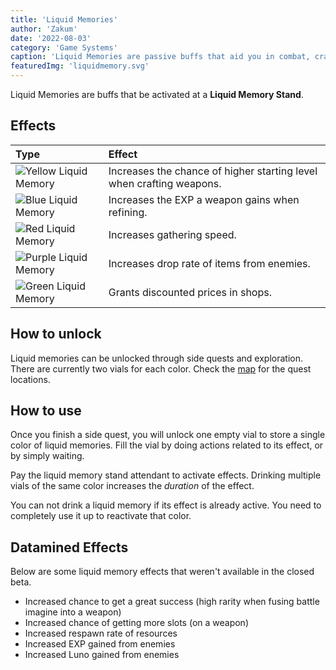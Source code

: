 ```yaml
---
title: 'Liquid Memories'
author: 'Zakum'
date: '2022-08-03'
category: 'Game Systems'
caption: 'Liquid Memories are passive buffs that aid you in combat, crafting, and resource gathering.'
featuredImg: 'liquidmemory.svg'
---
```


Liquid Memories are buffs that be activated at a **Liquid Memory Stand**.

## Effects

| Type           | Effect         |
| :------------- | :------------- |
| ![Yellow Liquid Memory](/images/liquidMemory/yellow.svg) | Increases the chance of higher starting level when crafting weapons. |
| ![Blue Liquid Memory](/images/liquidMemory/blue.svg)     | Increases the EXP a weapon gains when refining. |
| ![Red Liquid Memory](/images/liquidMemory/red.svg)       | Increases gathering speed. |
| ![Purple Liquid Memory](/images/liquidMemory/purple.svg) | Increases drop rate of items from enemies. |
| ![Green Liquid Memory](/images/liquidMemory/green.svg)   | Grants discounted prices in shops. |

## How to unlock
Liquid memories can be unlocked through side quests and exploration. There are currently two vials for each color. Check the [map](/map) for the quest locations.

## How to use
Once you finish a side quest, you will unlock one empty vial to store a single color of liquid memories.
Fill the vial by doing actions related to its effect, or by simply waiting.

Pay the liquid memory stand attendant to activate effects. Drinking multiple vials of the same color increases the *duration* of the effect.

You can not drink a liquid memory if its effect is already active. You need to completely use it up to reactivate that color.

## Datamined Effects
Below are some liquid memory effects that weren't available in the closed beta.
- Increased chance to get a great success (high rarity when fusing battle imagine into a weapon)
- Increased chance of getting more slots (on a weapon)
- Increased respawn rate of resources
- Increased EXP gained from enemies
- Increased Luno gained from enemies